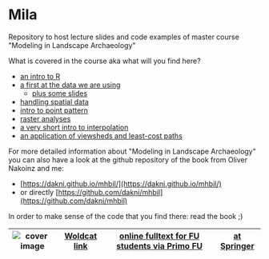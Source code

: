 # Mila

Repository to host lecture slides and code examples of master course "Modeling in Landscape Archaeology"

What is covered in the course aka what will you find here? 

- [an intro to R](html/00_Intro_R.html)
- [a first at the data we are using](html/01_Inspect_data_and_ask_questions.html)
    - [plus some slides](html/01_Inspect_data_and_ask_questions_slides.html)
- [handling spatial data](html/02_Spatial_Data.html)
- [intro to point pattern](html/03_PointPattern.html)
- [raster analyses](html/04_Raster_analysis.html)
- [a very short intro to interpolation](html/05_Interpolation.html)
- [an application of viewsheds and least-cost paths](html/06_Viewshed_ShortestPath.html)

For more detailed information about "Modeling in Landscape Archaeology" you can also have a look at the github repository of the book from Oliver Nakoinz and me: 

- [https://dakni.github.io/mhbil/](https://dakni.github.io/mhbil/)
- or directly [https://github.com/dakni/mhbil](https://github.com/dakni/mhbil)

In order to make sense of the code that you find there: read the book ;) 



| ![cover image](https://images.springer.com/sgw/books/medium/9783319295367.jpg) | [Woldcat link](http://www.worldcat.org/oclc/933567741) | [online fulltext for FU students via Primo FU](https://primo.fu-berlin.de/FUB:FUB_ALMA_DS51960803280002883) |  [at Springer](http://www.springer.com/de/book/9783319295367) |
|---|---|---|---|
